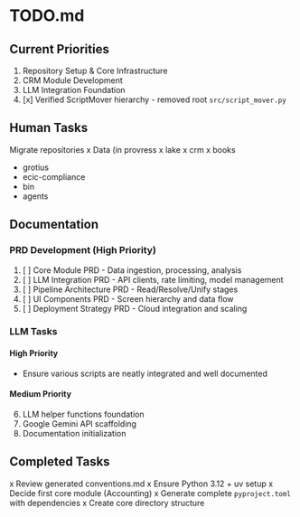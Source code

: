 # TODO.md

## Current Priorities
1. Repository Setup & Core Infrastructure
2. CRM Module Development
3. LLM Integration Foundation
4. [x] Verified ScriptMover hierarchy - removed root `src/script_mover.py`

## Human Tasks

Migrate repositories 
x Data (in provress
x lake 
x crm 
x books
- grotius
- ecic-compliance
- bin
- agents

## Documentation

### PRD Development (High Priority)
1. [ ] Core Module PRD - Data ingestion, processing, analysis
2. [ ] LLM Integration PRD - API clients, rate limiting, model management  
3. [ ] Pipeline Architecture PRD - Read/Resolve/Unify stages
4. [ ] UI Components PRD - Screen hierarchy and data flow
5. [ ] Deployment Strategy PRD - Cloud integration and scaling

### LLM Tasks

#### High Priority
- Ensure various scripts are neatly integrated and well documented

#### Medium Priority
6. LLM helper functions foundation
7. Google Gemini API scaffolding
8. Documentation initialization

## Completed Tasks
x Review generated conventions.md
x Ensure Python 3.12 + uv setup
x Decide first core module (Accounting)
x Generate complete `pyproject.toml` with dependencies
x Create core directory structure
